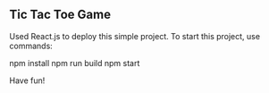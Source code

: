 ## Tic Tac Toe Game 

Used React.js to deploy this simple project.
To start this project, use commands:

npm install
npm run build
npm start

Have fun!
